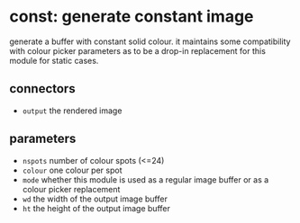 # const: generate constant image

generate a buffer with constant solid colour. it maintains some
compatibility with colour picker parameters as to be a drop-in
replacement for this module for static cases.

## connectors

* `output` the rendered image

## parameters

* `nspots` number of colour spots (<=24)
* `colour` one colour per spot
* `mode` whether this module is used as a regular image buffer or as a colour picker replacement
* `wd` the width of the output image buffer
* `ht` the height of the output image buffer
